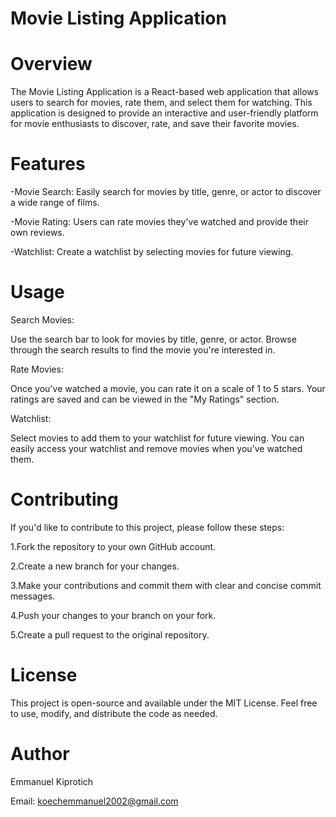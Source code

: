 # Movie Listing Application

# Overview
The Movie Listing Application is a React-based web application that allows users to search for movies, rate them, and select them for watching. This application is designed to provide an interactive and user-friendly platform for movie enthusiasts to discover, rate, and save their favorite movies.

# Features
-Movie Search: Easily search for movies by title, genre, or actor to discover a wide range of films.

-Movie Rating: Users can rate movies they've watched and provide their own reviews.

-Watchlist: Create a watchlist by selecting movies for future viewing.

# Usage
Search Movies:

Use the search bar to look for movies by title, genre, or actor.
Browse through the search results to find the movie you're interested in.

Rate Movies:

Once you've watched a movie, you can rate it on a scale of 1 to 5 stars.
Your ratings are saved and can be viewed in the "My Ratings" section.

Watchlist:

Select movies to add them to your watchlist for future viewing.
You can easily access your watchlist and remove movies when you've watched them.

# Contributing
If you'd like to contribute to this project, please follow these steps:

1.Fork the repository to your own GitHub account.

2.Create a new branch for your changes.

3.Make your contributions and commit them with clear and concise commit messages.

4.Push your changes to your branch on your fork.

5.Create a pull request to the original repository.

# License
This project is open-source and available under the MIT License. Feel free to use, modify, and distribute the code as needed.

# Author
Emmanuel Kiprotich

Email: koechemmanuel2002@gmail.com
